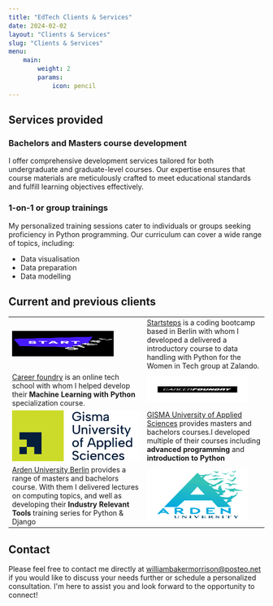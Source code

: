 ```yaml
---
title: "EdTech Clients & Services"
date: 2024-02-02
layout: "Clients & Services"
slug: "Clients & Services"
menu:
    main:
        weight: 2
        params: 
            icon: pencil
---
```


## Services provided

### Bachelors and Masters course development

I offer comprehensive development services tailored for both undergraduate and graduate-level courses. Our expertise ensures that course materials are meticulously crafted to meet educational standards and fulfill learning objectives effectively.

### 1-on-1 or group trainings

My personalized training sessions cater to individuals or groups seeking proficiency in Python programming. Our curriculum can cover a wide range of topics, including:

- Data visualisation
- Data preparation
- Data modelling

## Current and previous clients

|           |           |
| --------- | --------- |
| <img src="StartSteps.jpeg" height="50" width="200"> | [Startsteps](https://startsteps.org/en ) is a coding bootcamp based in Berlin with whom I developed a delivered a introductory course to data handling with Python for the Women in Tech group at Zalando.|
| [Career foundry](https://careerfoundry.com/) is an online tech school with whom I helped develop their **Machine Learning with Python** specialization course. | <img src="Career-Foundry.png" height="50" width="200"> |
| <img src="GISMA.png" height="100" width="300"> | [GISMA University of Applied Sciences](https://www.gisma.com/) provides masters and bachelors courses.I developed multiple of their courses including **advanced programming** and **introduction to Python** |
| [Arden University Berlin](https://arden.ac.uk/berlin) provides a range of masters and bachelors course. With them I delivered lectures on computing topics, and well as developing their **Industry Relevant Tools** training series for Python & Django | <img src="Arden.png" height="100" width="200"> |

## Contact

Please feel free to contact me directly at <williambakermorrison@posteo.net> if you would like to discuss your needs further or schedule a personalized consultation. I'm here to assist you and look forward to the opportunity to connect!